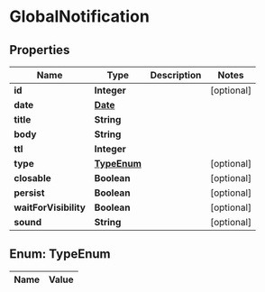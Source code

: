 
# GlobalNotification

## Properties
Name | Type | Description | Notes
------------ | ------------- | ------------- | -------------
**id** | **Integer** |  |  [optional]
**date** | [**Date**](Date.md) |  | 
**title** | **String** |  | 
**body** | **String** |  | 
**ttl** | **Integer** |  | 
**type** | [**TypeEnum**](#TypeEnum) |  |  [optional]
**closable** | **Boolean** |  |  [optional]
**persist** | **Boolean** |  |  [optional]
**waitForVisibility** | **Boolean** |  |  [optional]
**sound** | **String** |  |  [optional]


<a name="TypeEnum"></a>
## Enum: TypeEnum
Name | Value
---- | -----



